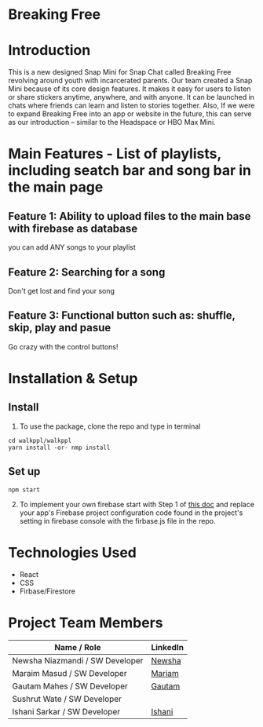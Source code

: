 # Breaking Free

# Introduction
This is a new designed Snap Mini for Snap Chat called Breaking Free revolving around youth with incarcerated parents.
Our team created a Snap Mini because of its core design features. It makes it easy for users to listen or share stickers anytime, anywhere, and with anyone. It can be launched in chats where friends can learn and listen to stories together. Also, If we were to expand Breaking Free into an app or website in the future, this can serve as our introduction – similar to the Headspace or HBO Max Mini. 


# Main Features - List of playlists, including seatch bar and song bar in the main page

## Feature 1: Ability to upload files to the main base with firebase as database
you can add ANY songs to your playlist



## Feature 2: Searching for a song
 Don't get lost and find your song 



## Feature 3: Functional button such as: shuffle, skip, play and pasue
 Go crazy with the control buttons!



# Installation & Setup

## Install
1. To use the package, clone the repo and type in terminal

```
cd walkppl/walkppl
yarn install -or- nmp install
```

## Set up

```
npm start 
```

2. To implement your own firebase start with Step 1 of [this doc](https://firebase.google.com/docs/web/setup)
    and replace your app's Firebase project configuration code found in the project's setting in firebase console with the firbase.js file in the repo. 
# Technologies Used

* React
* CSS
* Firbase/Firestore

# Project Team Members 

| Name / Role      | LinkedIn |
| ----------- | ----------- |
| Newsha Niazmandi  / SW Developer  |    [Newsha](https://www.linkedin.com/in/newsha-niazmandi/)   |
| Maraim Masud / SW Developer   |     [Mariam](https://www.linkedin.com/in/mariam-masud-992461200)  |
| Gautam Mahes / SW Developer   |   [Gautam](https://www.linkedin.com/in/gautam-mahes-4960471a8/)|
| Sushrut Wate  / SW Developer   |      |
| Ishani Sarkar / SW Developer   |    [Ishani](https://www.linkedin.com/in/ishani-sarkar-a711891b9/)   |



